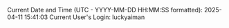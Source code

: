 Current Date and Time (UTC - YYYY-MM-DD HH:MM:SS formatted): 2025-04-11 15:41:03
Current User's Login: luckyaiman

